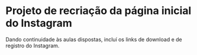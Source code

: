 # Projeto de recriação da página inicial do Instagram #
Dando continuidade às aulas dispostas, incluí os links de download e de registro do Instagram.
